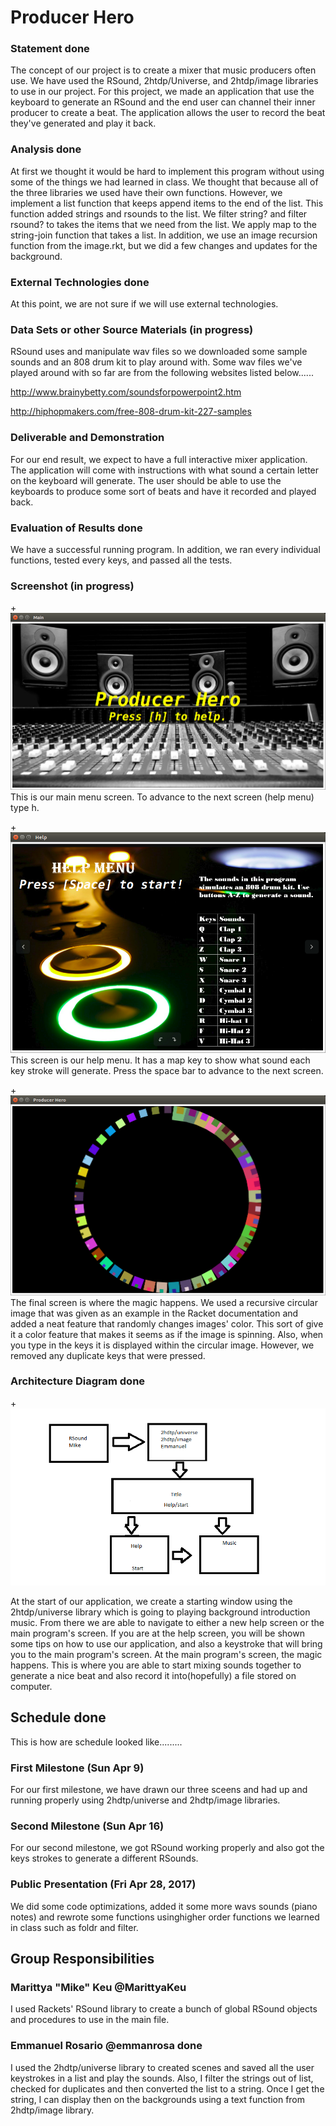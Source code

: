 # Producer Hero

### Statement done
The concept of our project is to create a mixer that music producers often use. We have used the RSound, 2htdp/Universe, and 2htdp/image libraries to use in our project. For this project, we made an application that use the keyboard to generate an RSound and the end user can channel their inner producer to create a beat. The application allows the user to record the beat they've generated and play it back.

### Analysis done
At first we thought it would be hard to implement this program without using some of the things we had learned in class. We thought that because all of the three libraries we used have their own functions. However, we implement a list function that keeps append items to the end of the list. This function added strings and rsounds to the list. We filter string? and filter rsound? to takes the items that we need from the list. We apply map to the string-join function that takes a list. In addition, we use an image recursion function from the image.rkt, but we did a few changes and updates for the background.

### External Technologies done
At this point, we are not sure if we will use external technologies.

### Data Sets or other Source Materials (in progress)

RSound uses and manipulate wav files so we downloaded some sample sounds and an 808 drum kit to play around with. Some wav files we've played around with so far are from the following websites listed below......

http://www.brainybetty.com/soundsforpowerpoint2.htm

http://hiphopmakers.com/free-808-drum-kit-227-samples


### Deliverable and Demonstration
For our end result, we expect to have a full interactive mixer application. The application will come with instructions with what sound a certain letter on the keyboard will generate. The user should be able to use the keyboards to produce some sort of beats and have it recorded and played back.


### Evaluation of Results done

We have a successful running program. In addition, we ran every individual functions, tested every keys, and passed all the tests.


### Screenshot (in progress)

+![main image](/Pics/main.png?raw=true "main image")
This is our main menu screen. To advance to the next screen (help menu) type h.

+![help image](/Pics/help.png?raw=true "help image")
This screen is our help menu. It has a map key to show what sound each key stroke will generate. Press the space bar to advance to the next screen. 

+![hero image](/Pics/producer.png?raw=true "hero image")
The final screen is where the magic happens. We used a recursive circular image that was given as an example in the Racket documentation and added a neat feature that randomly changes images' color. This sort of give it a color feature that makes it seems as if the image is spinning. Also, when you type in the keys it is displayed within the circular image. However, we removed any duplicate keys that were pressed. 

### Architecture Diagram done
+![test image](/Pics/architecture-diagram.png?raw=true "test image")

At the start of our application, we create a starting window using the 2htdp/universe library which is going to playing background introduction music. From there we are able to navigate to either a new help screen or the main program's screen. If you are at the help screen, you will be shown some tips on how to use our application, and also a keystroke that will bring you to the main program's screen. At the main program's screen, the magic happens. This is where you are able to start mixing sounds together to generate a nice beat and also record it into(hopefully) a file stored on computer.

## Schedule done
This is how are schedule looked like.........

### First Milestone (Sun Apr 9) 
For our first milestone, we have drawn our three sceens and had up and running properly using 2hdtp/universe and 2hdtp/image libraries.

### Second Milestone (Sun Apr 16) 
For our second milestone, we got RSound working properly and also got the keys strokes to generate a different RSounds.

### Public Presentation (Fri Apr 28, 2017) 
We did some code optimizations, added it some more wavs sounds (piano notes) and rewrote some functions usinghigher order functions we learned in class such as foldr and filter. 

## Group Responsibilities

### Marittya "Mike" Keu  @MarittyaKeu
I used Rackets' RSound library to create a bunch of global RSound objects and procedures to use in the main file. 

### Emmanuel Rosario @emmanrosa done
I used the 2hdtp/universe library to created scenes and saved all the user keystrokes in a list and play the sounds. Also, I filter the strings out of list, checked for duplicates and then converted the list to a string. Once I get the string, I can display then on the backgrounds using a text function from 2hdtp/image library.  
